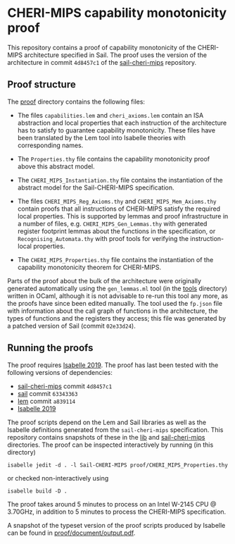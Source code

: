 # CHERI-MIPS capability monotonicity proof

This repository contains a proof of capability monotonicity of the CHERI-MIPS
architecture specified in Sail.  The proof uses the version of the architecture
in commit `4d8457c1` of the
[sail-cheri-mips](https://github.com/CTSRD-CHERI/sail-cheri-mips) repository.

## Proof structure

The [proof](proof/) directory contains the following files:

  * The files `capabilities.lem` and `cheri_axioms.lem` contain an ISA
    abstraction and local properties that each instruction of the architecture
    has to satisfy to guarantee capability monotonicity.  These files have been
    translated by the Lem tool into Isabelle theories with corresponding names.

  * The `Properties.thy` file contains the capability monotonicity proof above
    this abstract model.

  * The `CHERI_MIPS_Instantiation.thy` file contains the instantiation of the
    abstract model for the Sail-CHERI-MIPS specification.

  * The files `CHERI_MIPS_Reg_Axioms.thy` and `CHERI_MIPS_Mem_Axioms.thy`
    contain proofs that all instructions of CHERI-MIPS satisfy the required
    local properties.  This is supported by lemmas and proof infrastructure in
    a number of files, e.g. `CHERI_MIPS_Gen_Lemmas.thy` with generated register
    footprint lemmas about the functions in the specification, or
    `Recognising_Automata.thy` with proof tools for verifying the
    instruction-local properties.

  * The `CHERI_MIPS_Properties.thy` file contains the instantiation of the
    capability monotonicity theorem for CHERI-MIPS.

Parts of the proof about the bulk of the architecture were originally generated
automatically using the `gen_lemmas.ml` tool (in the [tools](tools/) directory)
written in OCaml, although it is not advisable to re-run this tool any more, as
the proofs have since been edited manually.  The tool used the `fp.json` file
with information about the call graph of functions in the architecture, the
types of functions and the registers they access;  this file was generated by a
patched version of Sail (commit `02e33d24`).

## Running the proofs

The proof requires [Isabelle 2019](https://isabelle.in.tum.de/website-Isabelle2019/index.html).
The proof has last been tested with the following versions of dependencies:
  * [sail-cheri-mips](https://github.com/CTSRD-CHERI/sail-cheri-mips) commit `4d8457c1`
  * [sail](https://github.com/rems-project/sail) commit `63343363`
  * [lem](https://github.com/rems-project/lem) commit `a839114`
  * [Isabelle 2019](https://isabelle.in.tum.de/website-Isabelle2019/index.html)

The proof scripts depend on the Lem and Sail libraries as well as the Isabelle
definitions generated from the `sail-cheri-mips` specification.  This
repository contains snapshots of these in the [lib](lib/) and
[sail-cheri-mips](sail-cheri-mips/) directories.  The proof can be inspected
interactively by running (in this directory)
```
isabelle jedit -d . -l Sail-CHERI-MIPS proof/CHERI_MIPS_Properties.thy
```
or checked non-interactively using
```
isabelle build -D .
```
The proof takes around 5 minutes to process on an Intel W-2145 CPU @ 3.70GHz,
in addition to 5 minutes to process the CHERI-MIPS specification.

A snapshot of the typeset version of the proof scripts produced by Isabelle can
be found in [proof/document/output.pdf](proof/document/output.pdf).
